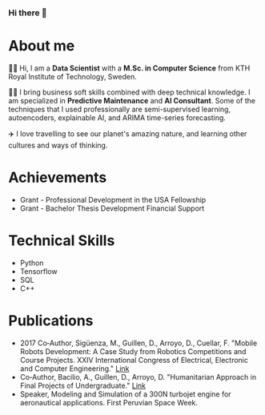 ### Hi there 👋

<!--
**kplrm/kplrm** is a ✨ _special_ ✨ repository because its `README.md` (this file) appears on your GitHub profile.

Here are some ideas to get you started:

- 🔭 I’m currently working on ...
- 🌱 I’m currently learning ...
- 👯 I’m looking to collaborate on ...
- 🤔 I’m looking for help with ...
- 💬 Ask me about ...
- 📫 How to reach me: ...
- ⚡ Fun fact: ...
-->

# About me
👨‍🎓 Hi, I am a **Data Scientist** with a **M.Sc. in Computer Science** from KTH Royal Institute of Technology, Sweden.

👨‍💻 I bring business soft skills combined with deep technical knowledge. I am specialized in **Predictive Maintenance** and **AI Consultant**. Some of the techniques that I used professionally are semi-supervised learning, autoencoders, explainable AI, and ARIMA time-series forecasting.

✈️ I love travelling to see our planet's amazing nature, and learning other cultures and ways of thinking.

# Achievements
* Grant - Professional Development in the USA Fellowship
* Grant - Bachelor Thesis Development Financial Support

# Technical Skills
* Python
* Tensorflow
* SQL
* C++

# Publications
* 2017 Co‑Author, Sigüenza, M., Guillen, D., Arroyo, D., Cuellar, F. "Mobile Robots Development: A Case Study from Robotics Competitions and Course Projects. XXIV International Congress of Electrical, Electronic and Computer Engineering." [Link]([https://link-url-here.org](https://ieeexplore.ieee.org/document/8079703))
* Co‑Author, Bacilio, A., Guillen, D., Arroyo, D. "Humanitarian Approach in Final Projects of Undergraduate." [Link](https://ieeexplore.ieee.org/document/7856065)
* Speaker, Modeling and Simulation of a 300N turbojet engine for aeronautical applications. First Peruvian Space Week.
